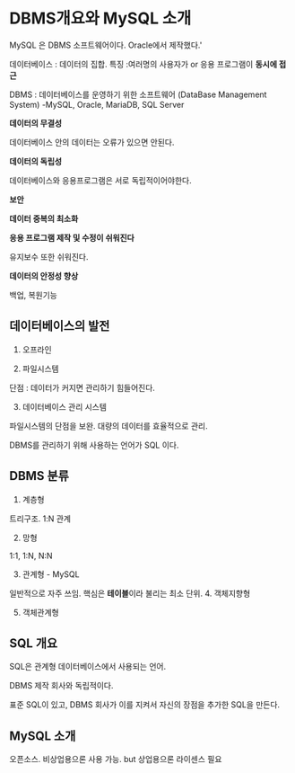 # DBMS개요와 MySQL 소개

MySQL 은 DBMS 소프트웨어이다. Oracle에서 제작했다.'

데이터베이스 : 데이터의 집합.
특징 :여러명의 사용자가 or 응용 프로그램이 **동시에 접근**

DBMS : 데이터베이스를 운영하기 위한 소프트웨어  (DataBase Management System) -MySQL, Oracle, MariaDB, SQL Server


**데이터의 무결성**

데이터베이스 안의 데이터는 오류가 있으면 안된다.

**데이터의 독립성**

데이터베이스와 응용프로그램은 서로 독립적이어야한다.

**보안**

**데이터 중복의 최소화**

**응용 프로그램 제작 및 수정이 쉬워진다**

유지보수 또한 쉬워진다.

**데이터의 안정성 향상**

백업, 복원기능

## 데이터베이스의 발전

1. 오프라인

2. 파일시스템

단점 : 데이터가 커지면 관리하기 힘들어진다.

3. 데이터베이스 관리 시스템

파일시스템의 단점을 보완. 대량의 데이터를 효율적으로 관리.

DBMS를 관리하기 위해 사용하는 언어가 SQL 이다.

## DBMS 분류

1. 계층형

트리구조. 1:N 관계

2. 망형

1:1, 1:N, N:N

3. 관계형 - MySQL

일반적으로 자주 쓰임. 핵심은 **테이블**이라 불리는 최소 단위.
4. 객체지향형

5. 객체관계형

## SQL 개요

SQL은 관계형 데이터베이스에서 사용되는 언어.

DBMS 제작 회사와 독립적이다.

표준 SQL이 있고, DBMS 회사가 이를 지켜서 자신의 장점을 추가한 SQL을 만든다.

## MySQL 소개

오픈소스. 비상업용으론 사용 가능. but 상업용으론 라이센스 필요